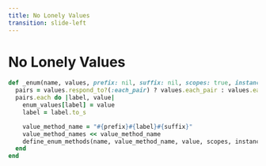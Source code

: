 ```yaml
---
title: No Lonely Values
transition: slide-left
---
```


# No Lonely Values

```rb filename="rails/activerecord/lib/active_record/enum.rb"
def _enum(name, values, prefix: nil, suffix: nil, scopes: true, instance_methods: true, validate: false, **options)
  pairs = values.respond_to?(:each_pair) ? values.each_pair : values.each_with_index
  pairs.each do |label, value|
    enum_values[label] = value
    label = label.to_s

    value_method_name = "#{prefix}#{label}#{suffix}"
    value_method_names << value_method_name
    define_enum_methods(name, value_method_name, value, scopes, instance_methods)
  end
end
```

<!--
Starting on Line 261

- `values.each_pair` is used to identify Hashes
- `values.each_with_index` generates a mapping of key/value pairs from the Array of values, using each item of the Array as a key and its index as its respective value
  - These index values then get saved to the database
-->
